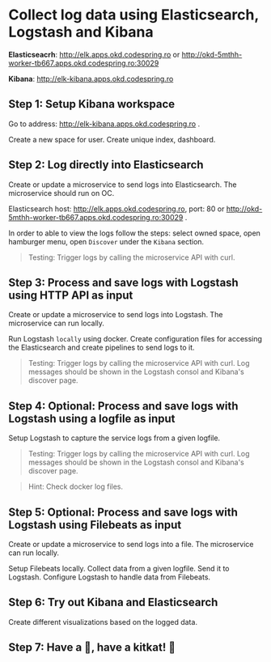 # Collect log data using Elasticsearch, Logstash and Kibana

**Elasticseacrh**: http://elk.apps.okd.codespring.ro or http://okd-5mthh-worker-tb667.apps.okd.codespring.ro:30029

**Kibana**: http://elk-kibana.apps.okd.codespring.ro

## Step 1: Setup Kibana workspace

Go to address: http://elk-kibana.apps.okd.codespring.ro .

Create a new space for user. Create unique index, dashboard.

## Step 2: Log directly into Elasticsearch

Create or update a microservice to send logs into Elasticsearch. The microservice should run on OC.

Elasticsearch host: http://elk.apps.okd.codespring.ro, port: 80 or http://okd-5mthh-worker-tb667.apps.okd.codespring.ro:30029 .

In order to able to view the logs follow the steps: select owned space, open hamburger menu, open `Discover` under the `Kibana` section.

> Testing: Trigger logs by calling the microservice API with curl.

## Step 3: Process and save logs with Logstash using HTTP API as input

Create or update a microservice to send logs into Logstash. The microservice can run locally.

Run Logstash `locally` using docker. Create configuration files for accessing the Elasticsearch and create pipelines to send logs to it.

> Testing: Trigger logs by calling the microservice API with curl. Log messages should be shown in the Logstash consol and Kibana's discover page.

## Step 4: Optional: Process and save logs with Logstash using a logfile as input

Setup Logstash to capture the service logs from a given logfile.

> Testing: Trigger logs by calling the microservice API with curl. Log messages should be shown in the Logstash consol and Kibana's discover page.

> Hint: Check docker log files.

## Step 5: Optional: Process and save logs with Logstash using Filebeats as input

Create or update a microservice to send logs into a file. The microservice can run locally.

Setup Filebeats locally. Collect data from a given logfile. Send it to Logstash.
Configure Logstash to handle data from Filebeats.

## Step 6: Try out Kibana and Elasticsearch

Create different visualizations based on the logged data.

## Step 7: Have a :beer:, have a kitkat! :tada:
